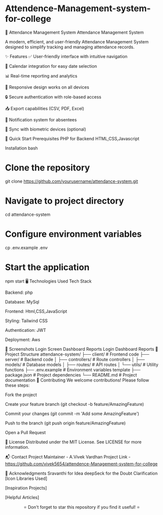 # Attendence-Management-system-for-college
📝 Attendance Management System
Attendance Management System

A modern, efficient, and user-friendly Attendance Management System designed to simplify tracking and managing attendance records.

✨ Features
✅ User-friendly interface with intuitive navigation

📅 Calendar integration for easy date selection

📊 Real-time reporting and analytics

📱 Responsive design works on all devices

🔒 Secure authentication with role-based access

📤 Export capabilities (CSV, PDF, Excel)

🔔 Notification system for absentees

🔄 Sync with biometric devices (optional)

🚀 Quick Start
Prerequisites
PHP for Backend
HTML,CSS,Javascript

Installation
bash
# Clone the repository
git clone https://github.com/yourusername/attendance-system.git

# Navigate to project directory
cd attendance-system

# Configure environment variables
cp .env.example .env

# Start the application
npm start
🖥️ Technologies Used
Tech Stack 

Backend: php

Database: MySql

Frontend: Html,CSS,JavaScript

Styling: Tailwind CSS

Authentication: JWT

Deployment: Aws

📸 Screenshots
Login Screen	Dashboard	Reports
Login	Dashboard	Reports
📂 Project Structure
attendance-system/
├── client/               # Frontend code
├── server/               # Backend code
│   ├── controllers/      # Route controllers
│   ├── models/           # Database models
│   ├── routes/           # API routes
│   └── utils/            # Utility functions
├── .env.example          # Environment variables template
├── package.json          # Project dependencies
└── README.md             # Project documentation
🤝 Contributing
We welcome contributions! Please follow these steps:

Fork the project

Create your feature branch (git checkout -b feature/AmazingFeature)

Commit your changes (git commit -m 'Add some AmazingFeature')

Push to the branch (git push origin feature/AmazingFeature)

Open a Pull Request

📜 License
Distributed under the MIT License. See LICENSE for more information.

📬 Contact
Project Maintainer - A.Vivek Vardhan
Project Link - https://github.com/vivek5654/attendence-Management-system-for-college

🙏 Acknowledgments
Sravanthi for Idea
deepSeck for the Doubt Clarification
[Icon Libraries Used]

[Inspiration Projects]

[Helpful Articles]

<p align="center"> ⭐️ Don't forget to star this repository if you find it useful! ⭐️ </p>
